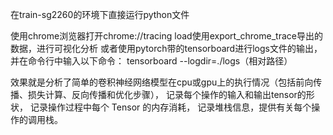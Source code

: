 在train-sg2260的环境下直接运行python文件

使用chrome浏览器打开chrome://tracing
load使用export_chrome_trace导出的数据，进行可视化分析
或者使用pytorch带的tensorboard进行logs文件的输出，并在命令行中输入以下命令：
tensorboard --logdir=./logs（相对路径）

效果就是分析了简单的卷积神经网络模型在cpu或gpu上的执行情况（包括前向传播、损失计算、反向传播和优化步骤），
记录每个操作的输入和输出tensor的形状，
记录操作过程中每个 Tensor 的内存消耗，
记录堆栈信息，提供有关每个操作的调用栈。
